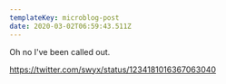 ```yaml
---
templateKey: microblog-post
date: 2020-03-02T06:59:43.511Z
---
```


Oh no I've been called out.

https://twitter.com/swyx/status/1234181016367063040
